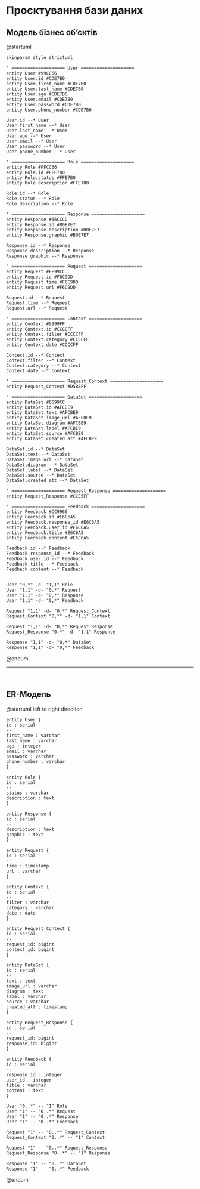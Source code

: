 # Проєктування бази даних

## Модель бізнес обʼєктів

@startuml

    skinparam style strictuml
    
    ' ==================== User ====================
    entity User #99CC66
    entity User.id #CDE7B0
    entity User.first_name #CDE7B0
    entity User.last_name #CDE7B0
    entity User.age #CDE7B0
    entity User.email #CDE7B0
    entity User.password #CDE7B0
    entity User.phone_number #CDE7B0
    
    User.id --* User
    User.first_name --* User
    User.last_name --* User
    User.age --* User
    User.email --* User
    User.password --* User
    User.phone_number --* User
    
    ' ==================== Role ====================
    entity Role #FFCC66
    entity Role.id #FFE7B0
    entity Role.status #FFE7B0
    entity Role.description #FFE7B0
    
    Role.id --* Role
    Role.status --* Role
    Role.description --* Role
    
    ' ==================== Response ====================
    entity Response #66CCCC
    entity Response.id #B0E7E7
    entity Response.description #B0E7E7
    entity Response.graphic #B0E7E7
    
    Response.id --* Response
    Response.description --* Response
    Response.graphic --* Response
    
    ' ==================== Request ====================
    entity Request #FF99CC
    entity Request.id #F6C9DD
    entity Request.time #F6C9DD
    entity Request.url #F6C9DD
    
    Request.id --* Request
    Request.time --* Request
    Request.url --* Request
    
    ' ==================== Context ====================
    entity Context #9999FF
    entity Context.id #CCCCFF
    entity Context.filter #CCCCFF
    entity Context.category #CCCCFF
    entity Context.date #CCCCFF
    
    Context.id --* Context
    Context.filter --* Context
    Context.category --* Context
    Context.date --* Context
    
    ' ==================== Request_Context ====================
    entity Request_Context #D5B8FF
    
    ' ==================== DataSet ====================
    entity DataSet #6699CC
    entity DataSet.id #AFCBE9
    entity DataSet.text #AFCBE9
    entity DataSet.image_url #AFCBE9
    entity DataSet.diagram #AFCBE9
    entity DataSet.label #AFCBE9
    entity DataSet.source #AFCBE9
    entity DataSet.created_att #AFCBE9
    
    DataSet.id --* DataSet
    DataSet.text --* DataSet
    DataSet.image_url --* DataSet
    DataSet.diagram --* DataSet
    DataSet.label --* DataSet
    DataSet.source --* DataSet
    DataSet.created_att --* DataSet
    
    ' ==================== Request_Response ====================
    entity Request_Response #CCE5FF
    
    ' ==================== Feedback ====================
    entity Feedback #CC9966
    entity Feedback.id #E6C6A5
    entity Feedback.response_id #E6C6A5
    entity Feedback.user_id #E6C6A5
    entity Feedback.title #E6C6A5
    entity Feedback.content #E6C6A5
    
    Feedback.id --* Feedback
    Feedback.response_id --* Feedback
    Feedback.user_id --* Feedback
    Feedback.title --* Feedback
    Feedback.content --* Feedback
    
    
    User "0,*" -d- "1,1" Role
    User "1,1" -d- "0,*" Request
    User "1,1" -d- "0,*" Response
    User "1,1" -d- "0,*" Feedback
    
    Request "1,1" -d- "0,*" Request_Context
    Request_Context "0,*" -d- "1,1" Context
    
    Request "1,1" -d- "0,*" Request_Response
    Request_Response "0,*" -d- "1,1" Response
    
    Response "1,1" -d- "0,*" DataSet
    Response "1,1" -d- "0,*" Feedback

@enduml

<hr>
<br>

## ER-Модель

@startuml
    left to right direction
    
    entity User {
    id : serial
    --
    first_name : varchar
    last_name : varchar
    age : integer
    email : varchar
    password : varchar
    phone_number : varchar
    }
    
    entity Role {
    id : serial
    --
    status : varchar
    description : text
    }
    
    entity Response {
    id : serial
    --
    description : text
    graphic : text
    }
    
    entity Request {
    id : serial
    --
    time : timestamp
    url : varchar
    }
    
    entity Context {
    id : serial
    --
    filter : varchar
    category : varchar
    date : date
    }
    
    entity Request_Context {
    id : serial
    --
    request_id: bigint
    context_id: bigint
    }
    
    entity DataSet {
    id : serial
    --
    text : text
    image_url : varchar
    diagram : text
    label : varchar
    source : varchar
    created_att : timestamp
    }
    
    entity Request_Response {
    id : serial
    --
    request_id: bigint
    response_id: bigint
    }
    
    entity Feedback {
    id : serial
    --
    response_id : integer
    user_id : integer
    title : varchar
    content : text
    }
    
    User "0..*" -- "1" Role
    User "1" -- "0..*" Request
    User "1" -- "0..*" Response
    User "1" -- "0..*" Feedback
    
    Request "1" -- "0..*" Request_Context
    Request_Context "0..*" -- "1" Context
    
    Request "1" -- "0..*" Request_Response
    Request_Response "0..*" -- "1" Response
    
    Response "1" -- "0..*" DataSet
    Response "1" -- "0..*" Feedback

@enduml

